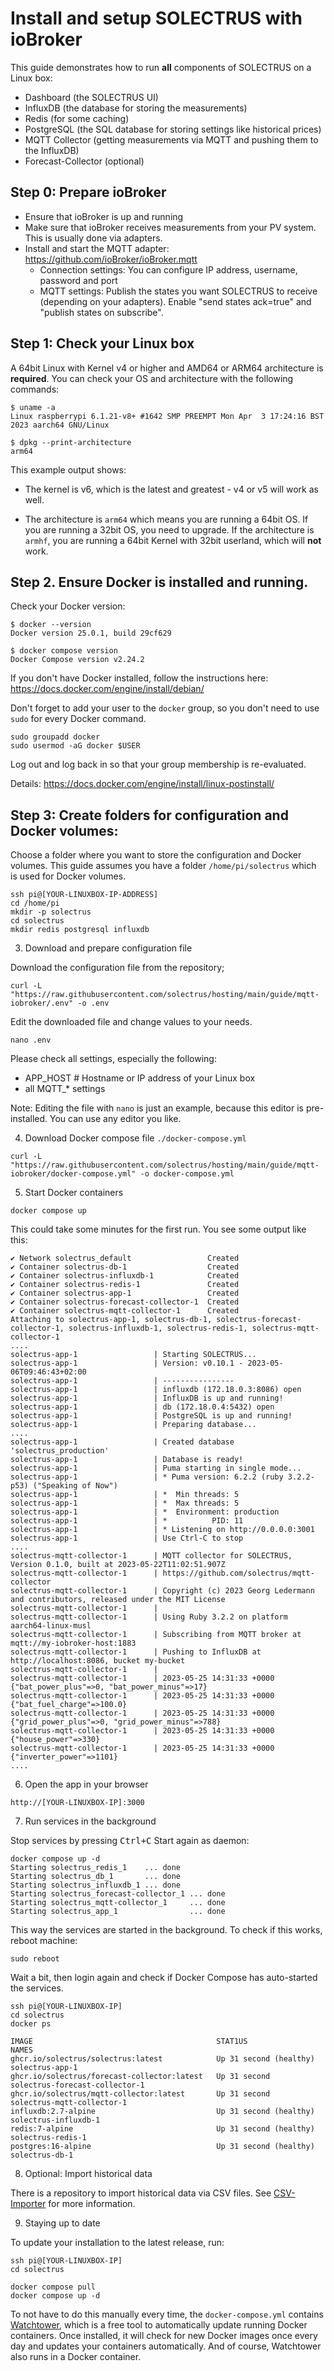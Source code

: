 # Install and setup SOLECTRUS with ioBroker

This guide demonstrates how to run **all** components of SOLECTRUS on a Linux box:

- Dashboard (the SOLECTRUS UI)
- InfluxDB (the database for storing the measurements)
- Redis (for some caching)
- PostgreSQL (the SQL database for storing settings like historical prices)
- MQTT Collector (getting measurements via MQTT and pushing them to the InfluxDB)
- Forecast-Collector (optional)

## Step 0: Prepare ioBroker

- Ensure that ioBroker is up and running
- Make sure that ioBroker receives measurements from your PV system. This is usually done via adapters.
- Install and start the MQTT adapter: https://github.com/ioBroker/ioBroker.mqtt
  - Connection settings: You can configure IP address, username, password and port
  - MQTT settings: Publish the states you want SOLECTRUS to receive (depending on your adapters). Enable "send states ack=true" and "publish states on subscribe".

## Step 1: Check your Linux box

A 64bit Linux with Kernel v4 or higher and AMD64 or ARM64 architecture is **required**. You can check your OS and architecture with the following commands:

```console
$ uname -a
Linux raspberrypi 6.1.21-v8+ #1642 SMP PREEMPT Mon Apr  3 17:24:16 BST 2023 aarch64 GNU/Linux

$ dpkg --print-architecture
arm64
```

This example output shows:

- The kernel is v6, which is the latest and greatest - v4 or v5 will work as well.

- The architecture is `arm64` which means you are running a 64bit OS. If you are running a 32bit OS, you need to upgrade. If the architecture is `armhf`, you are running a 64bit Kernel with 32bit userland, which will **not** work.

## Step 2. Ensure Docker is installed and running.

Check your Docker version:

```console
$ docker --version
Docker version 25.0.1, build 29cf629

$ docker compose version
Docker Compose version v2.24.2
```

If you don't have Docker installed, follow the instructions here:
https://docs.docker.com/engine/install/debian/

Don't forget to add your user to the `docker` group, so you don't need to use `sudo` for every Docker command.

```console
sudo groupadd docker
sudo usermod -aG docker $USER
```

Log out and log back in so that your group membership is re-evaluated.

Details:
https://docs.docker.com/engine/install/linux-postinstall/

## Step 3: Create folders for configuration and Docker volumes:

Choose a folder where you want to store the configuration and Docker volumes. This guide assumes you have a folder `/home/pi/solectrus` which is used for Docker volumes.

```console
ssh pi@[YOUR-LINUXBOX-IP-ADDRESS]
cd /home/pi
mkdir -p solectrus
cd solectrus
mkdir redis postgresql influxdb
```

3. Download and prepare configuration file

Download the configuration file from the repository;

```console
curl -L "https://raw.githubusercontent.com/solectrus/hosting/main/guide/mqtt-iobroker/.env" -o .env
```

Edit the downloaded file and change values to your needs.

```console
nano .env
```

Please check all settings, especially the following:

- APP_HOST # Hostname or IP address of your Linux box
- all MQTT\_\* settings

Note: Editing the file with `nano` is just an example, because this editor is pre-installed. You can use any editor you like.

4. Download Docker compose file `./docker-compose.yml`

```console
curl -L "https://raw.githubusercontent.com/solectrus/hosting/main/guide/mqtt-iobroker/docker-compose.yml" -o docker-compose.yml
```

5. Start Docker containers

```console
docker compose up
```

This could take some minutes for the first run. You see some output like this:

```
✔ Network solectrus_default                 Created
✔ Container solectrus-db-1                  Created
✔ Container solectrus-influxdb-1            Created
✔ Container solectrus-redis-1               Created
✔ Container solectrus-app-1                 Created
✔ Container solectrus-forecast-collector-1  Created
✔ Container solectrus-mqtt-collector-1      Created
Attaching to solectrus-app-1, solectrus-db-1, solectrus-forecast-collector-1, solectrus-influxdb-1, solectrus-redis-1, solectrus-mqtt-collector-1
....
solectrus-app-1                 | Starting SOLECTRUS...
solectrus-app-1                 | Version: v0.10.1 - 2023-05-06T09:46:43+02:00
solectrus-app-1                 | ----------------
solectrus-app-1                 | influxdb (172.18.0.3:8086) open
solectrus-app-1                 | InfluxDB is up and running!
solectrus-app-1                 | db (172.18.0.4:5432) open
solectrus-app-1                 | PostgreSQL is up and running!
solectrus-app-1                 | Preparing database...
....
solectrus-app-1                 | Created database 'solectrus_production'
solectrus-app-1                 | Database is ready!
solectrus-app-1                 | Puma starting in single mode...
solectrus-app-1                 | * Puma version: 6.2.2 (ruby 3.2.2-p53) ("Speaking of Now")
solectrus-app-1                 | *  Min threads: 5
solectrus-app-1                 | *  Max threads: 5
solectrus-app-1                 | *  Environment: production
solectrus-app-1                 | *          PID: 11
solectrus-app-1                 | * Listening on http://0.0.0.0:3001
solectrus-app-1                 | Use Ctrl-C to stop
....
solectrus-mqtt-collector-1      | MQTT collector for SOLECTRUS, Version 0.1.0, built at 2023-05-22T11:02:51.907Z
solectrus-mqtt-collector-1      | https://github.com/solectrus/mqtt-collector
solectrus-mqtt-collector-1      | Copyright (c) 2023 Georg Ledermann and contributors, released under the MIT License
solectrus-mqtt-collector-1      |
solectrus-mqtt-collector-1      | Using Ruby 3.2.2 on platform aarch64-linux-musl
solectrus-mqtt-collector-1      | Subscribing from MQTT broker at mqtt://my-iobroker-host:1883
solectrus-mqtt-collector-1      | Pushing to InfluxDB at http://localhost:8086, bucket my-bucket
solectrus-mqtt-collector-1      |
solectrus-mqtt-collector-1      | 2023-05-25 14:31:33 +0000 {"bat_power_plus"=>0, "bat_power_minus"=>17}
solectrus-mqtt-collector-1      | 2023-05-25 14:31:33 +0000 {"bat_fuel_charge"=>100.0}
solectrus-mqtt-collector-1      | 2023-05-25 14:31:33 +0000 {"grid_power_plus"=>0, "grid_power_minus"=>788}
solectrus-mqtt-collector-1      | 2023-05-25 14:31:33 +0000 {"house_power"=>330}
solectrus-mqtt-collector-1      | 2023-05-25 14:31:33 +0000 {"inverter_power"=>1101}
....
```

6. Open the app in your browser

`http://[YOUR-LINUXBOX-IP]:3000`

7. Run services in the background

Stop services by pressing <kbd>Ctrl+C</kbd>
Start again as daemon:

```console
docker compose up -d
Starting solectrus_redis_1    ... done
Starting solectrus_db_1       ... done
Starting solectrus_influxdb_1 ... done
Starting solectrus_forecast-collector_1 ... done
Starting solectrus_mqtt-collector_1     ... done
Starting solectrus_app_1                ... done
```

This way the services are started in the background. To check if this works, reboot machine:

```console
sudo reboot
```

Wait a bit, then login again and check if Docker Compose has auto-started the services.

```console
ssh pi@[YOUR-LINUXBOX-IP]
cd solectrus
docker ps

IMAGE                                         STAT1US                  NAMES
ghcr.io/solectrus/solectrus:latest            Up 31 second (healthy)   solectrus-app-1
ghcr.io/solectrus/forecast-collector:latest   Up 31 second             solectrus-forecast-collector-1
ghcr.io/solectrus/mqtt-collector:latest       Up 31 second             solectrus-mqtt-collector-1
influxdb:2.7-alpine                           Up 31 second (healthy)   solectrus-influxdb-1
redis:7-alpine                                Up 31 second (healthy)   solectrus-redis-1
postgres:16-alpine                            Up 31 second (healthy)   solectrus-db-1
```

8. Optional: Import historical data

There is a repository to import historical data via CSV files. See [CSV-Importer](https://github.com/solectrus/csv-importer) for more information.

9. Staying up to date

To update your installation to the latest release, run:

```console
ssh pi@[YOUR-LINUXBOX-IP]
cd solectrus

docker compose pull
docker compose up -d
```

To not have to do this manually every time, the `docker-compose.yml` contains [Watchtower](https://containrrr.dev/watchtower/), which is a free tool to automatically update running Docker containers. Once installed, it will check for new Docker images once every day and updates your containers automatically. And of course, Watchtower also runs in a Docker container.
